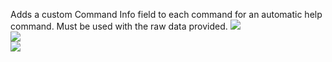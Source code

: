Adds a custom Command Info field to each command for an automatic help command. Must be used with the raw data provided. 
![](https://cdn.discordapp.com/attachments/676795541056651304/676985383715602432/unknown.png)  
![](https://cdn.discordapp.com/attachments/676795541056651304/676985446236160000/unknown.png)  
![](https://cdn.discordapp.com/attachments/676795541056651304/676984788845854720/unknown.png)  
